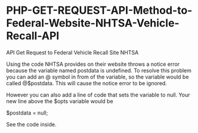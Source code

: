 # PHP-GET-REQUEST-API-Method-to-Federal-Website-NHTSA-Vehicle-Recall-API
API Get Request to Federal Vehicle Recall Site NHTSA

Using the code NHTSA provides on their website throws a notice error because the variable named postdata is undefined. To resolve this problem you can add an @ symbol in from of the variable, so the variable would be called @$postdata. This will cause the notice error to be ignored. 

However you can also add a line of code that sets the variable to null. Your new line above the $opts variable would be

$postdata = null;

See the code inside.





